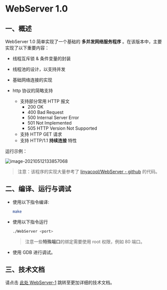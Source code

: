 # WebServer 1.0

## 一、概述

WebServer 1.0 简单实现了一个基础的 **多并发网络服务程序** 。在该版本中，主要实现了以下重要内容：

- 线程互斥锁 & 条件变量的封装

- 线程池的设计，以支持并发

- 基础网络连接的实现

- http 协议的简略支持

  - 支持部分常用 HTTP 报文
    - 200 OK
    - 400 Bad Request
    - 500 Internal Server Error
    - 501 Not Implemented
    - 505 HTTP Version Not Supported
  - 支持 HTTP GET 请求
  - 支持 HTTP/1.1 **持续连接** 特性

运行示例：

![image-20210512133857068](https://kiprey.github.io/2021/05/WebServer-1/image-20210512133857068.png)

> 注意：该程序的实现大量参考了 [linyacool/WebServer - github](https://github.com/linyacool/WebServer) 的代码。

## 二、编译、运行与调试

- 使用以下指令编译:

  ```bash
  make
  ```

- 使用以下指令运行

  ```bash
  ./WebServer <port>
  ```

  > 注意一些**特殊端口**的绑定需要使用 root 权限，例如 80 端口。

- 使用 GDB 进行调试。

## 三、技术文档

请点击 [此处 WebServer-1](docs/WebServer-1.md) 跳转至更加详细的技术文档。
